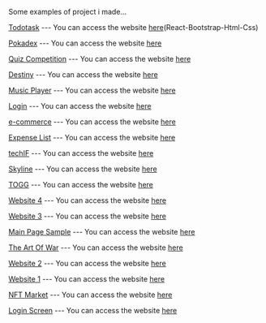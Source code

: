 <p> Some examples of project i made...</p>

<a href="https://github.com/hamits/todotask">Todotask</a> --- You can access the website <a href="https://hamits.github.io/todotask/">here</a>(React-Bootstrap-Html-Css)

<a href="https://github.com/hamits/pokadex">Pokadex</a> --- You can access the website <a href="https://hamits.github.io/pokadex/">here</a>

<a href="https://github.com/hamits/quiz-competition">Quiz Competition</a> --- You can access the website <a href="https://hamits.github.io/quiz-competition/">here</a>

<a href="https://github.com/hamits/destiny">Destiny</a> --- You can access the website <a href="https://hamits.github.io/destiny/">here</a>

<a href="https://github.com/hamits/music-player">Music Player</a> --- You can access the website <a href="https://hamits.github.io/music-player/">here</a>

<a href="https://github.com/hamits/Login">Login</a> --- You can access the website <a href="https://hamits.github.io/Login/">here</a>

<a href="https://github.com/hamits/e-commerce">e-commerce</a> --- You can access the website <a href="https://hamits.github.io/e-commerce/">here</a>

<a href="https://github.com/hamits/expense-list">Expense List</a> --- You can access the website <a href="https://hamits.github.io/expense-list/">here</a>

<a href="https://github.com/hamits/techIF">techIF</a> --- You can access the website <a href="https://hamits.github.io/techIF/">here</a>

<a href="https://github.com/hamits/skyline">Skyline</a> --- You can access the website <a href="https://hamits.github.io/skyline/">here</a>

<a href="https://github.com/hamits/togg">TOGG</a> --- You can access the website <a href="https://hamits.github.io/togg/">here</a>

<a href="https://github.com/hamits/html9">Website 4</a> --- You can access the website <a href="https://hamits.github.io/html9/">here</a>

<a href="https://github.com/hamits/html8">Website 3</a> --- You can access the website <a href="https://hamits.github.io/html8/">here</a>

<a href="https://github.com/hamits/html7">Main Page Sample</a> --- You can access the website <a href="https://hamits.github.io/html7/">here</a>

<a href="https://github.com/hamits/html6">The Art Of War</a> --- You can access the website <a href="https://hamits.github.io/html6/">here</a>

<a href="https://github.com/hamits/html5">Website 2</a> --- You can access the website <a href="https://hamits.github.io/html5/">here</a>

<a href="https://github.com/hamits/html4">Website 1</a> --- You can access the website <a href="https://hamits.github.io/html4/">here</a>

<a href="https://github.com/hamits/html3">NFT Market</a> --- You can access the website <a href="https://hamits.github.io/html3/">here</a>

<a href="https://github.com/hamits/html1">Login Screen</a> --- You can access the website <a href="https://hamits.github.io/html1/">here</a>
